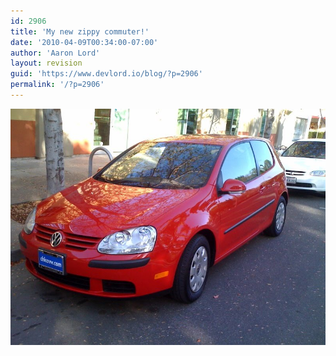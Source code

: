 ```yaml
---
id: 2906
title: 'My new zippy commuter!'
date: '2010-04-09T00:34:00-07:00'
author: 'Aaron Lord'
layout: revision
guid: 'https://www.devlord.io/blog/?p=2906'
permalink: '/?p=2906'
---
```


<p class="mobile-photo"><a href="/assets/img/2011/10/photo-787177.jpg"><img src="/assets/img/2011/10/photo-787177.jpg?w=300" border="0" alt="" /></a></p><div class="blogger-post-footer"><img width='1' height='1' src="https://www.devlord.io/blog/2010/04/09/my-new-zippy-commuter/"' /></div>